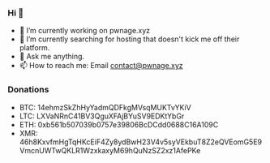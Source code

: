 ### Hi 👋



- 🔭 I’m currently working on pwnage.xyz
- 🤔 I’m currently searching for hosting that doesn't kick me off their platform.
- 💬 Ask me anything.
- 📫 How to reach me: Email contact@pwnage.xyz

### Donations


- BTC: 14ehmzSkZhHyYadmQDFkgMVsqMUKTvYKiV
- LTC: LXVaNRnC41BV3QguXFAjBYuSV9EDKtYbGr
- ETH: 0xb561b507039b0757e39806BcDCdd0688C16A109C
- XMR: 46h8KxvfmHgTqHKcEiF4Zy8ydBwH23V4v5syVEkbuT8Z2eQVEomG5E9VmcnUWTwQKLR1WzxkaxyM69hQuNzSZ2xz1AfePKe
